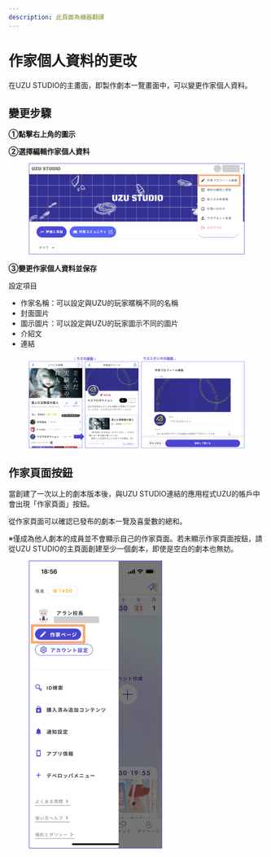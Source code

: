 ```yaml
---
description: 此頁面為機器翻譯
---
```


# 作家個人資料的更改

在UZU STUDIO的主畫面，即製作劇本一覽畫面中，可以變更作家個人資料。

## 變更步驟

**①點擊右上角的圖示**

**②選擇編輯作家個人資料**

<figure><img src="../.gitbook/assets/image (1) (1) (1) (1) (1) (1) (1).png" alt=""><figcaption></figcaption></figure>

**③變更作家個人資料並保存**

設定項目

* 作家名稱：可以設定與UZU的玩家暱稱不同的名稱
* 封面圖片
* 圖示圖片：可以設定與UZU的玩家圖示不同的圖片
* 介紹文
* 連結

<figure><img src="../.gitbook/assets/image (1) (1) (1) (1) (1) (1) (1) (1).png" alt=""><figcaption></figcaption></figure>

## 作家頁面按鈕

當創建了一次以上的劇本版本後，與UZU STUDIO連結的應用程式UZU的帳戶中會出現「作家頁面」按鈕。

從作家頁面可以確認已發布的劇本一覽及喜愛數的總和。

※僅成為他人劇本的成員並不會顯示自己的作家頁面。若未顯示作家頁面按鈕，請從UZU STUDIO的主頁面創建至少一個劇本，即使是空白的劇本也無妨。

<figure><img src="../.gitbook/assets/image (2) (1) (1) (1).png" alt="" width="262"><figcaption></figcaption></figure>
